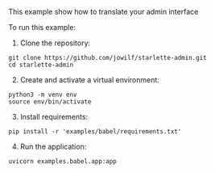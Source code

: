 This example show how to translate your admin interface

To run this example:

1. Clone the repository:

```shell
git clone https://github.com/jowilf/starlette-admin.git
cd starlette-admin
```

2. Create and activate a virtual environment:

```shell
python3 -m venv env
source env/bin/activate
```

3. Install requirements:

```shell
pip install -r 'examples/babel/requirements.txt'
```

4. Run the application:

```shell
uvicorn examples.babel.app:app
```
